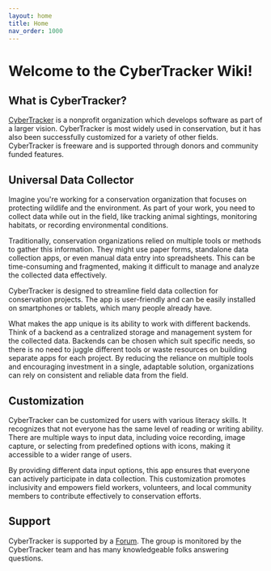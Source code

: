 ```yaml
---
layout: home
title: Home
nav_order: 1000
---
```


# Welcome to the CyberTracker Wiki!

## What is CyberTracker?
[CyberTracker](http://cybertracker.org) is a nonprofit organization which develops software as part of a larger vision. 
CyberTracker is most widely used in conservation, but it has also been successfully customized for a variety of other fields. CyberTracker is freeware and is supported through donors and community funded features.

## Universal Data Collector
Imagine you're working for a conservation organization that focuses on protecting wildlife and the environment. As part of your work, you need to collect data while out in the field, like tracking animal sightings, monitoring habitats, or recording environmental conditions.

Traditionally, conservation organizations relied on multiple tools or methods to gather this information. They might use paper forms, standalone data collection apps, or even manual data entry into spreadsheets. This can be time-consuming and fragmented, making it difficult to manage and analyze the collected data effectively.

CyberTracker is designed to streamline field data collection for conservation projects. The app is user-friendly and can be easily installed on smartphones or tablets, which many people already have.

What makes the app unique is its ability to work with different backends. Think of a backend as a centralized storage and management system for the collected data. Backends can be chosen which suit specific needs, so there is no need to juggle different tools or waste resources on building separate apps for each project. By reducing the reliance on multiple tools and encouraging investment in a single, adaptable solution, organizations can rely on consistent and reliable data from the field.

## Customization
CyberTracker can be customized for users with various literacy skills. It recognizes that not everyone has the same level of reading or writing ability. There are multiple ways to input data, including voice recording, image capture, or selecting from predefined options with icons, making it accessible to a wider range of users.

By providing different data input options, this app ensures that everyone can actively participate in data collection. This customization promotes inclusivity and empowers field workers, volunteers, and local community members to contribute effectively to conservation efforts.

## Support
CyberTracker is supported by a [Forum](https://support.cybertracker.org/). The group is monitored by the CyberTracker team and has many knowledgeable folks answering questions.

